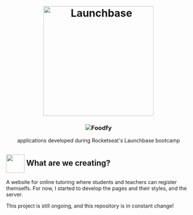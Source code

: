 <h1 align="center">
    <img alt="Launchbase" src="https://storage.googleapis.com/golden-wind/bootcamp-launchbase/logo.png" width="300px" />
</h1>

<h3 align="center">
  <img alt= "Foodfy" src= "https://github.com/mjulialobo/Foodfy/blob/master/public/assets/logo.png"/>
</h3>
 <p align="center"> applications developed during Rocketseat's Launchbase bootcamp </P>  
<h2> <img src= "https://img.icons8.com/plasticine/2x/rocket.png" width="50px" height="50px" align="center"/> What are we creating? </h2>

<p> A website for online tutoring where students and teachers can register themselfs. For now, I started to develop the pages and their styles, 
and the server. </p>

<p>This project is still ongoing, and this repository is in constant change! </p>
